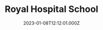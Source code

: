---
date: 2023-01-08T12:12:01.000Z
title: Royal Hospital School
latitude: 51.97267591431155
longitude: 1.1535968924867694
category: checkin
---